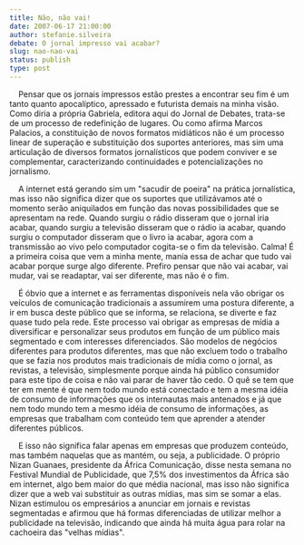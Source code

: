 ```yaml
---
title: Não, não vai!
date: 2007-06-17 21:00:00
author: stefanie.silveira
debate: O jornal impresso vai acabar?
slug: nao-nao-vai
status: publish 
type: post
---
```


    Pensar que os jornais impressos estão prestes a encontrar seu fim é um tanto quanto apocalíptico, apressado e futurista demais na minha visão. Como diria a própria Gabriela, editora aqui do Jornal de Debates, trata-se de um processo de redefinição de lugares. Ou como afirma Marcos Palacios, a constituição de novos formatos midiáticos não é um processo linear de superação e substituição dos suportes anteriores, mas sim uma articulação de diversos formatos jornalísticos que podem conviver e se complementar, caracterizando continuidades e potencializações no jornalismo.    
  
    A internet está gerando sim um "sacudir de poeira" na prática jornalística, mas isso não significa dizer que os suportes que utilizávamos até o momento serão aniquilados em função das novas possibilidades que se apresentam na rede. Quando surgiu o rádio disseram que o jornal iria acabar, quando surgiu a televisão disseram que o rádio ia acabar, quando surgiu o computador disseram que o livro ia acabar, agora com a transmissão ao vivo pelo computador cogita-se o fim da televisão. Calma! É a primeira coisa que vem a minha mente, mania essa de achar que tudo vai acabar porque surge algo diferente. Prefiro pensar que não vai acabar, vai mudar, vai se readaptar, vai ser diferente, mas não é o fim.    
  
    É óbvio que a internet e as ferramentas disponíveis nela vão obrigar os veículos de comunicação tradicionais a assumirem uma postura diferente, a ir em busca deste público que se informa, se relaciona, se diverte e faz quase tudo pela rede. Este processo vai obrigar as empresas de mídia a diversificar e personalizar seus produtos em função de um público mais segmentado e com interesses diferenciados. São modelos de negócios diferentes para produtos diferentes, mas que não excluem todo o trabalho que se fazia nos produtos mais tradicionais de mídia como o jornal, as revistas, a televisão, simplesmente porque ainda há público consumidor para este tipo de coisa e não vai parar de haver tão cedo. O quê se tem que ter em mente é que nem todo mundo está conectado e tem a mesma idéia de consumo de informações que os internautas mais antenados e já que nem todo mundo tem a mesmo idéia de consumo de informações, as empresas que trabalham com conteúdo tem que aprender a atender diferentes públicos.    
  
    E isso não significa falar apenas em empresas que produzem conteúdo, mas também naquelas que as mantém, ou seja, a publicidade. O próprio Nizan Guanaes, presidente da África Comunicação, disse nesta semana no Festival Mundial de Publicidade, que 7,5% dos investimentos da África são em internet, algo bem maior do que média nacional, mas isso não significa dizer que a web vai substituir as outras mídias, mas sim se somar a elas. Nizan estimulou os empresários a anunciar em jornais e revistas segmentadas e afirmou que há formas diferenciadas de utilizar melhor a publicidade na televisão, indicando que ainda há muita água para rolar na cachoeira das "velhas mídias".  

